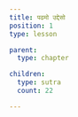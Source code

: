 ```yaml
---
title: पढमो उद्देसो
position: 1
type: lesson

parent:
  type: chapter

children:
  type: sutra
  count: 22

---
```

